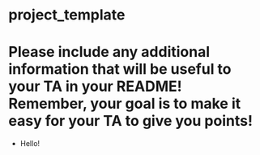 # project_template
# Please include any additional information that will be useful to your TA in your README! Remember, your goal is to make it easy for your TA to give you points!

- Hello!